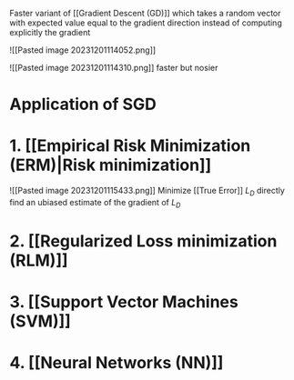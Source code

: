 
Faster variant of [[Gradient Descent (GD)]]  which takes a random vector with expected value equal to the gradient direction instead of computing explicitly the 
gradient

![[Pasted image 20231201114052.png]]

![[Pasted image 20231201114310.png]]
faster but nosier 

# Application of SGD

# 1. [[Empirical Risk Minimization (ERM)|Risk minimization]]
![[Pasted image 20231201115433.png]]
	Minimize [[True Error]] $L_{D}$ directly 
	find an ubiased estimate of the gradient of $L_{D}$
	

# 2. [[Regularized Loss minimization (RLM)]]
# 3. [[Support Vector Machines (SVM)]]
# 4. [[Neural Networks (NN)]]

